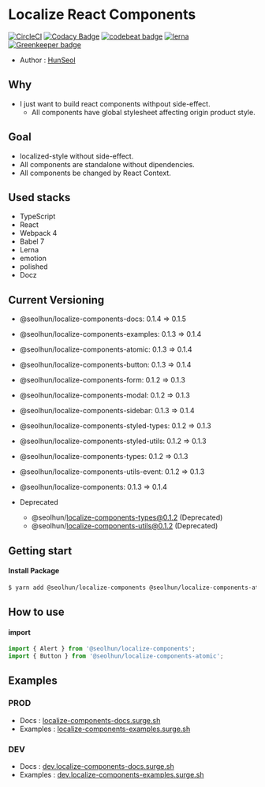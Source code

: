 # Localize React Components

[![CircleCI](https://circleci.com/gh/Seolhun/localize-components/tree/master.svg?style=svg)](https://circleci.com/gh/Seolhun/localize-components/tree/master)
[![Codacy Badge](https://api.codacy.com/project/badge/Grade/87c0d9f96fc74d94b60c0c397a6b30c6)](https://www.codacy.com/app/shun10114/localize-components?utm_source=github.com&amp;utm_medium=referral&amp;utm_content=Seolhun/localize-components&amp;utm_campaign=Badge_Grade)
[![codebeat badge](https://codebeat.co/badges/2ab413e3-946a-4719-bb75-07e76851cbba)](https://codebeat.co/projects/github-com-seolhun-localize-components-master)
[![lerna](https://img.shields.io/badge/maintained%20with-lerna-cc00ff.svg)](https://lernajs.io/) [![Greenkeeper badge](https://badges.greenkeeper.io/Seolhun/localize-components.svg)](https://greenkeeper.io/)

- Author : [HunSeol](https://github.com/Seolhun/)

## Why
- I just want to build react components withpout side-effect.
  - All components have global stylesheet affecting origin product style.

## Goal
- localized-style without side-effect.
- All components are standalone without dipendencies.
- All components be changed by React Context.

## Used stacks
- TypeScript
- React
- Webpack 4
- Babel 7
- Lerna
- emotion
- polished
- Docz

## Current Versioning
 - @seolhun/localize-components-docs: 0.1.4 => 0.1.5
 - @seolhun/localize-components-examples: 0.1.3 => 0.1.4
 - @seolhun/localize-components-atomic: 0.1.3 => 0.1.4
 - @seolhun/localize-components-button: 0.1.3 => 0.1.4
 - @seolhun/localize-components-form: 0.1.2 => 0.1.3
 - @seolhun/localize-components-modal: 0.1.2 => 0.1.3
 - @seolhun/localize-components-sidebar: 0.1.3 => 0.1.4
 - @seolhun/localize-components-styled-types: 0.1.2 => 0.1.3
 - @seolhun/localize-components-styled-utils: 0.1.2 => 0.1.3
 - @seolhun/localize-components-types: 0.1.2 => 0.1.3
 - @seolhun/localize-components-utils-event: 0.1.2 => 0.1.3
 - @seolhun/localize-components: 0.1.3 => 0.1.4

- Deprecated
  - @seolhun/localize-components-types@0.1.2 (Deprecated)
  - @seolhun/localize-components-utils@0.1.2 (Deprecated)

## Getting start
#### Install Package
```bash
$ yarn add @seolhun/localize-components @seolhun/localize-components-atomic
```

## How to use
#### import
```js
import { Alert } from '@seolhun/localize-components';
import { Button } from '@seolhun/localize-components-atomic';
```

## Examples
### PROD
- Docs : [localize-components-docs.surge.sh](http://localize-components-docs.surge.sh/#/)
- Examples : [localize-components-examples.surge.sh](http://localize-components-examples.surge.sh/#/)

### DEV
- Docs : [dev.localize-components-docs.surge.sh](http://dev.localize-components-docs.surge.sh/#/)
- Examples : [dev.localize-components-examples.surge.sh](http://dev.localize-components-examples.surge.sh/#/)
